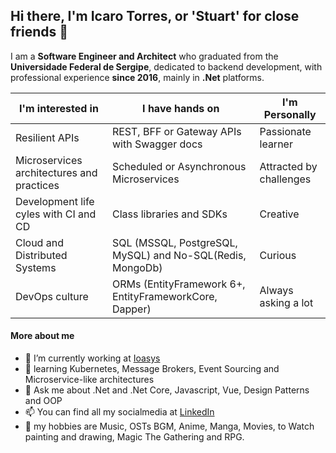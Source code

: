 ## Hi there, I'm Icaro Torres, or 'Stuart' for close friends 👋

I am a **Software Engineer and Architect** who graduated from the **Universidade Federal de Sergipe**, dedicated to backend development, with professional experience **since 2016**, mainly in **.Net** platforms.

|I'm interested in | I have hands on | I'm Personally  
--- | --- | ---
|Resilient APIs | REST, BFF or Gateway APIs with Swagger docs | Passionate learner
|Microservices architectures and practices | Scheduled or Asynchronous Microservices | Attracted by challenges
|Development life cyles with CI and CD | Class libraries and SDKs | Creative
|Cloud and Distributed Systems | SQL (MSSQL, PostgreSQL, MySQL) and No-SQL(Redis, MongoDb) | Curious 
|DevOps culture | ORMs (EntityFramework 6+, EntityFrameworkCore, Dapper) | Always asking a lot

#### More about me
- 🔭 I’m currently working at [Ioasys](https://www.ioasys.com.br)
- 🌱 learning Kubernetes, Message Brokers, Event Sourcing and Microservice-like architectures
- 💬 Ask me about .Net and .Net Core, Javascript, Vue, Design Patterns and OOP
- 📫 You can find all my socialmedia at [LinkedIn](https://www.linkedin.com/in/icarotorres-stuart)
- 👋 my hobbies are Music, OSTs BGM, Anime, Manga, Movies, to Watch painting and drawing, Magic The Gathering and RPG.
